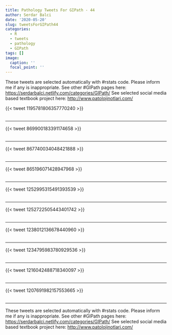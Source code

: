 ```yaml
---
title: Pathology Tweets For GIPath - 44
author: Serdar Balci
date: '2020-05-20'
slug: tweetsForGIPath44
categories:
  - R
  - tweets
  - pathology
  - GIPath
tags: []
image:
  caption: ''
  focal_point: ''
---
```



These tweets are selected automatically with #rstats code. Please inform me if any is inappropriate.
See other #GIPath pages here: https://serdarbalci.netlify.com/categories/GIPath/ 
See selected social media based textbook project here: http://www.patolojinotlari.com/

{{< tweet 1195781806357770240 >}}
<br>
<br>
<hr>
{{< tweet 869900183391174658 >}}
<br>
<br>
<hr>
{{< tweet 867740034048421888 >}}
<br>
<br>
<hr>
{{< tweet 865196071428947968 >}}
<br>
<br>
<hr>
{{< tweet 1252995315491393539 >}}
<br>
<br>
<hr>
{{< tweet 1252722505443401742 >}}
<br>
<br>
<hr>
{{< tweet 1238012136678440960 >}}
<br>
<br>
<hr>
{{< tweet 1234795983780929536 >}}
<br>
<br>
<hr>
{{< tweet 1216042488718340097 >}}
<br>
<br>
<hr>
{{< tweet 1207691982157553665 >}}
<br>
<br>
<hr>


These tweets are selected automatically with #rstats code. Please inform me if any is inappropriate.
See other #GIPath pages here: https://serdarbalci.netlify.com/categories/GIPath/ 
See selected social media based textbook project here: http://www.patolojinotlari.com/
